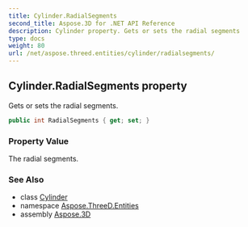 ```yaml
---
title: Cylinder.RadialSegments
second_title: Aspose.3D for .NET API Reference
description: Cylinder property. Gets or sets the radial segments
type: docs
weight: 80
url: /net/aspose.threed.entities/cylinder/radialsegments/
---
```

## Cylinder.RadialSegments property

Gets or sets the radial segments.

```csharp
public int RadialSegments { get; set; }
```

### Property Value

The radial segments.

### See Also

* class [Cylinder](../)
* namespace [Aspose.ThreeD.Entities](../../../aspose.threed.entities/)
* assembly [Aspose.3D](../../../)


